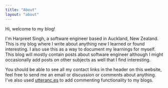 ```yaml
---
title: "About"
layout: "about"
---
```


Hi, welcome to my blog!

I'm Harpreet Singh, a software engineer based in Auckland, New Zealand. This is my blog where I write about anything new I learned or found interesting. I also use this as a way to document my learnings for myself. This blog will mostly contain posts about software engineer although I might occasionally add posts on other subjects as well that I find interesting.

You should be able to see all my contact links in the header on this website, feel free to send me an email or discussion or comments about anything. I've also used [utteranc.es](https://utteranc.es) to add commenting functionality to my blogs.
